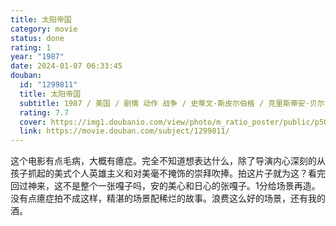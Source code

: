 ```yaml
---
title: 太阳帝国
category: movie
status: done
rating: 1
year: "1987"
date: 2024-01-07 06:33:45
douban:
  id: "1299811"
  title: 太阳帝国
  subtitle: 1987 / 美国 / 剧情 动作 战争 / 史蒂文·斯皮尔伯格 / 克里斯蒂安·贝尔 约翰·马尔科维奇
  rating: 7.7
  cover: https://img1.doubanio.com/view/photo/m_ratio_poster/public/p506639780.jpg
  link: https://movie.douban.com/subject/1299811/
---
```


这个电影有点毛病，大概有癔症。完全不知道想表达什么，除了导演内心深刻的从孩子抓起的美式个人英雄主义和对美毫不掩饰的崇拜吹捧。拍这片子就为这？看完回过神来，这不是整个一张嘎子吗，安的美心和日心的张嘎子。1分给场景再造。没有点癔症拍不成这样，精湛的场景配稀烂的故事。浪费这么好的场景，还有我的酒。